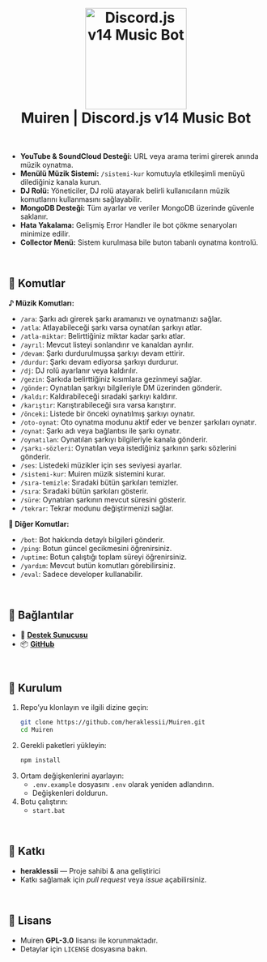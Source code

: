 <h1 align="center">
  <br>
  <a href="https://github.com/heraklessii"><img src="https://images-ext-1.discordapp.net/external/9HXJKuf1w11StBIvbtHobmLAWNvvNb6k8hzWcltda6c/%3Fsize%3D1024/https/cdn.discordapp.com/avatars/1201831188927614996/f6395b2d4d82f3c40a3f332076778931.png?format=webp&quality=lossless&width=858&height=858" height="200" alt="Discord.js v14 Music Bot"></a>
  <br>
   Muiren | Discord.js v14 Music Bot
  <br>
</h1>

<br>

- **YouTube & SoundCloud Desteği:** URL veya arama terimi girerek anında müzik oynatma.
- **Menülü Müzik Sistemi:** `/sistemi-kur` komutuyla etkileşimli menüyü dilediğiniz kanala kurun.
- **DJ Rolü:** Yöneticiler, DJ rolü atayarak belirli kullanıcıların müzik komutlarını kullanmasını sağlayabilir.
- **MongoDB Desteği:** Tüm ayarlar ve veriler MongoDB üzerinde güvenle saklanır.
- **Hata Yakalama:** Gelişmiş Error Handler ile bot çökme senaryoları minimize edilir.
- **Collector Menü:** Sistem kurulmasa bile buton tabanlı oynatma kontrolü.

<br>

## 🚀 Komutlar 

**♪ Müzik Komutları:**
- `/ara`:  Şarkı adı girerek şarkı aramanızı ve oynatmanızı sağlar.
- `/atla`: Atlayabileceği şarkı varsa oynatılan şarkıyı atlar.
- `/atla-miktar`: Belirttiğiniz miktar kadar şarkı atlar. 
- `/ayrıl`: Mevcut listeyi sonlandırır ve kanaldan ayrılır.
- `/devam`: Şarkı durdurulmuşsa şarkıyı devam ettirir.
- `/durdur`: Şarkı devam ediyorsa şarkıyı durdurur. 
- `/dj`: DJ rolü ayarlanır veya kaldırılır.
- `/gezin`: Şarkıda belirttiğiniz kısımlara gezinmeyi sağlar.
- `/gönder`: Oynatılan şarkıyı bilgileriyle DM üzerinden gönderir.
- `/kaldır`: Kaldırabileceği sıradaki şarkıyı kaldırır.
- `/karıştır`: Karıştırabileceği sıra varsa karıştırır. 
- `/önceki`: Listede bir önceki oynatılmış şarkıyı oynatır.
- `/oto-oynat`: Oto oynatma modunu aktif eder ve benzer şarkıları oynatır.
- `/oynat`: Şarkı adı veya bağlantısı ile şarkı oynatır.
- `/oynatılan`: Oynatılan şarkıyı bilgileriyle kanala gönderir.
- `/şarkı-sözleri`: Oynatılan veya istediğiniz şarkının şarkı sözlerini gönderir.
- `/ses`: Listedeki müzikler için ses seviyesi ayarlar.
- `/sistemi-kur`: Muiren müzik sistemini kurar.
- `/sıra-temizle`: Sıradaki bütün şarkıları temizler.
- `/sıra`: Sıradaki bütün şarkıları gösterir.
- `/süre`: Oynatılan şarkının mevcut süresini gösterir.
- `/tekrar`: Tekrar modunu değiştirmenizi sağlar.

**📝 Diğer Komutlar:**
- `/bot`: Bot hakkında detaylı bilgileri gönderir.
- `/ping`: Botun güncel gecikmesini öğrenirsiniz.
- `/uptime`: Botun çalıştığı toplam süreyi öğrenirsiniz.
- `/yardım`: Mevcut butün komutları görebilirsiniz.
- `/eval`: Sadece developer kullanabilir.

<br>

## 🔗 Bağlantılar

- 🤝 [**Destek Sunucusu**](https://discord.gg/tsumi)  
- 📦 [**GitHub**](https://github.com/heraklessii/Muiren)  

<br>

## 🚀 Kurulum

1. Repo’yu klonlayın ve ilgili dizine geçin:
   ```bash
   git clone https://github.com/heraklessii/Muiren.git
   cd Muiren
   ```
2. Gerekli paketleri yükleyin:
   ```bash
   npm install
   ```
3. Ortam değişkenlerini ayarlayın:
   - `.env.example` dosyasını `.env` olarak yeniden adlandırın.  
   - Değişkenleri doldurun.
4. Botu çalıştırın:
   - `start.bat`
<br>

## 🙌 Katkı

- **heraklessii** — Proje sahibi & ana geliştirici  
- Katkı sağlamak için *pull request* veya *issue* açabilirsiniz.  

<br>

## 📜 Lisans

- Muiren **GPL-3.0** lisansı ile korunmaktadır. 
- Detaylar için `LICENSE` dosyasına bakın.